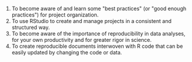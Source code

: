 1. To become aware of and learn some "best practices" (or "good enough
practices") for project organization.
1. To use RStudio to create and manage projects in a consistent and structured
way.
1. To become aware of the importance of reproducibility in data analyses, for
your own productivity and for greater rigor in science.
1. To create reproducible documents interwoven with R code that can be easily
updated by changing the code or data.
